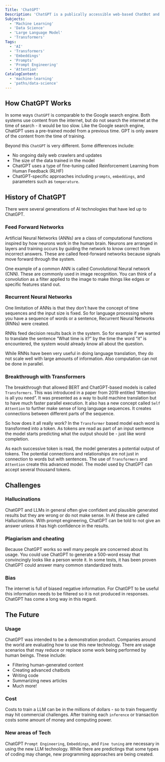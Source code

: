 ```yaml
---
Title: 'ChatGPT'
Description: 'ChatGPT is a publically accessible web-based ChatBot and API interface created by OpenAI. It connects to a large language model (LLM) called GPT (Generative Pre-Trained Transformer). GPT includes some of the largest models ever created. After the model training, there is further fine-tuning to improve its generated responses.'
Subjects:
  - 'Machine Learning'
  - 'Data Science'
  - 'Large Language Model'
  - 'Transformers'
Tags:
  - 'AI'
  - 'Transformers'
  - 'Embeddings'
  - 'Prompts'
  - 'Prompt Engineering'
  - 'Attention'
CatalogContent:
  - 'machine-learning'
  - 'paths/data-science'
---
```


## How ChatGPT Works

In some ways `ChatGPT` is comparable to the Google search engine. Both systems use content from the internet, but do not search the internet at the time of search - it would be too slow. Like the Google search engine, ChatGPT uses a pre-trained model from a previous time. GPT is only aware of the content from the time of training.

Beyond this `ChatGPT` is very different. Some differences include:

- No ongoing daily web crawlers and updates
- The size of the data trained in the model
- ChatGPT uses a type of fine-tuning called Reinforcement Learning from Human Feedback (RLHF)
- ChatGPT-specific approaches including `prompts`, `embeddings`, and parameters such as `temperature`.

## History of ChatGPT

There were several generations of AI technologies that have led up to ChatGPT.

### Feed Forward Networks

Artificial Neural Networks (ANNs) are a class of computational functions inspired by how neurons work in the human brain. Neurons are arranged in layers and training occurs by guiding the network to know correct from incorrect answers. These are called feed-forward networks because signals move forward through the system.

One example of a common ANN is called Convolutional Neural network (CNN). These are commonly used in image recognition. You can think of a convolution as a filter applied to the image to make things like edges or specific features stand out.

### Recurrent Neural Networks

One limitation of ANNs is that they don’t have the concept of time sequences and the input size is fixed. So for language processing where you have a sequence of words or a sentence, Recurrent Neural Networks (RNNs) were created.

RNNs feed decision results back in the system. So for example if we wanted to translate the sentence “What time is it?” by the time the word “it” is encountered, the system would already know all about the question.

While RNNs have been very useful in doing language translation, they do not scale well with large amounts of information. Also computation can not be done in parallel.

### Breakthrough with Transformers

The breakthrough that allowed BERT and ChatGPT-based models is called `Transformers`. This was introduced in a paper from 2019 entitled “Attention is all you need”. It was presented as a way to build machine translation but to have much faster parallel execution. It also has a new concept called `Self Attention` to further make sense of long language sequences. It creates connections between different parts of the sequence.

So how does it all really work? In the `Transformer` based model each word is transformed into a token. As tokens are read as part of an input sentence the model starts predicting what the output should be - just like word completion.

As each successive token is read, the model generates a potential output of tokens. The potential connections and relationships are not just in connection to words but with sentences. The use of `Transformers` and `Attention` create this advanced model. The model used by ChatGPT can accept several thousand tokens.

## Challenges

### Hallucinations

ChatGPT and LLMs in general often give confident and plausible generated results but they are wrong or do not make sense. In AI these are called Hallucinations. With prompt engineering, ChatGPT can be told to not give an answer unless it has high confidence in the results.

### Plagiarism and cheating

Because ChatGPT works so well many people are concerned about its usage. You could use ChatGPT to generate a 500-word essay that convincingly looks like a person wrote it. In some tests, it has been proven ChatGPT could answer many common standardized tests.

### Bias

The internet is full of biased negative information. For ChatGPT to be useful this information needs to be filtered so it is not produced in responses. ChatGPT has come a long way in this regard.

## The Future

### Usage

ChatGPT was intended to be a demonstration product. Companies around the world are evaluating how to use this new technology. There are usage scenarios that may reduce or replace some work being performed by human beings. These include:

- Filtering human-generated content
- Creating advanced chatbots
- Writing code
- Summarizing news articles
- Much more!

### Cost

Costs to train a LLM can be in the millions of dollars - so to train frequently may hit commercial challenges. After training each `inference` or transaction costs some amount of money and computing power.

### New areas of Tech

ChatGPT `Prompt Engineering`, `Embeddings`, and `Fine tuning` are necessary in using the new LLM technology. While there are predictings that some types of coding may change, new programming approaches are being created.

